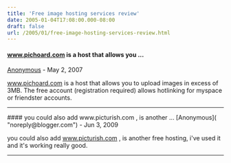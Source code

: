 ```yaml
---
title: 'Free image hosting services review'
date: 2005-01-04T17:08:00.000-08:00
draft: false
url: /2005/01/free-image-hosting-services-review.html
---
```


#### www.pichoard.com is a host that allows you ...
[Anonymous]( "noreply@blogger.com") - <time datetime="2007-05-22T06:47:00.000-07:00">May 2, 2007</time>

www.pichoard.com is a host that allows you to upload images in excess of 3MB. The free account (registration required) allows hotlinking for myspace or friendster accounts.
<hr />
#### you could also add www.picturish.com , is another ...
[Anonymous]( "noreply@blogger.com") - <time datetime="2009-06-03T03:22:47.648-07:00">Jun 3, 2009</time>

you could also add www.picturish.com , is another free hosting, i've used it and it's working really good.
<hr />

